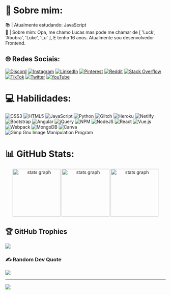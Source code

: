 # 💫 Sobre mim:

📚 | Atualmente estudando: JavaScript<br>🎃 | Sobre mim: Opa, me chamo Lucas mas pode me chamar de [ 'Luck', 'Abobra', 'Luke', 'Lu' ], E tenho 16 anos. Atualmente sou desenvolvedor Frontend.

## 🌐 Redes Sociais:

[![Discord](https://img.shields.io/badge/Discord-%237289DA.svg?logo=discord&logoColor=white)](htttps://discord.gg/gHwhQTtQ87) [![Instagram](https://img.shields.io/badge/Instagram-%23E4405F.svg?logo=Instagram&logoColor=white)](https://instagram.com/sr_pumpkin_) [![LinkedIn](https://img.shields.io/badge/LinkedIn-%230077B5.svg?logo=linkedin&logoColor=white)](https://linkedin.com/in/lucas-winicius-03571725a) [![Pinterest](https://img.shields.io/badge/Pinterest-%23E60023.svg?logo=Pinterest&logoColor=white)](https://pinterest.com/Abobrinja) [![Reddit](https://img.shields.io/badge/Reddit-%23FF4500.svg?logo=Reddit&logoColor=white)](https://reddit.com/user/Lucas-Winicius) [![Stack Overflow](https://img.shields.io/badge/-Stackoverflow-FE7A16?logo=stack-overflow&logoColor=white)](https://stackoverflow.com/users/19117903) [![TikTok](https://img.shields.io/badge/TikTok-%23000000.svg?logo=TikTok&logoColor=white)](https://tiktok.com/@@brobinha.com) [![Twitter](https://img.shields.io/badge/Twitter-%231DA1F2.svg?logo=Twitter&logoColor=white)](https://twitter.com/Abrobina_) [![YouTube](https://img.shields.io/badge/YouTube-%23FF0000.svg?logo=YouTube&logoColor=white)](https://youtube.com/c/@sr.abrobinha6917)

# 💻 Habilidades:

![CSS3](https://img.shields.io/badge/css3-%231572B6.svg?style=for-the-badge&logo=css3&logoColor=white) ![HTML5](https://img.shields.io/badge/html5-%23E34F26.svg?style=for-the-badge&logo=html5&logoColor=white) ![JavaScript](https://img.shields.io/badge/javascript-%23323330.svg?style=for-the-badge&logo=javascript&logoColor=%23F7DF1E) ![Python](https://img.shields.io/badge/python-3670A0?style=for-the-badge&logo=python&logoColor=ffdd54) ![Glitch](https://img.shields.io/badge/glitch-%233333FF.svg?style=for-the-badge&logo=glitch&logoColor=white) ![Heroku](https://img.shields.io/badge/heroku-%23430098.svg?style=for-the-badge&logo=heroku&logoColor=white) ![Netlify](https://img.shields.io/badge/netlify-%23000000.svg?style=for-the-badge&logo=netlify&logoColor=#00C7B7) ![Bootstrap](https://img.shields.io/badge/bootstrap-%23563D7C.svg?style=for-the-badge&logo=bootstrap&logoColor=white) ![Angular](https://img.shields.io/badge/angular-%23DD0031.svg?style=for-the-badge&logo=angular&logoColor=white) ![jQuery](https://img.shields.io/badge/jquery-%230769AD.svg?style=for-the-badge&logo=jquery&logoColor=white) ![NPM](https://img.shields.io/badge/NPM-%23000000.svg?style=for-the-badge&logo=npm&logoColor=white) ![NodeJS](https://img.shields.io/badge/node.js-6DA55F?style=for-the-badge&logo=node.js&logoColor=white) ![React](https://img.shields.io/badge/react-%2320232a.svg?style=for-the-badge&logo=react&logoColor=%2361DAFB) ![Vue.js](https://img.shields.io/badge/vuejs-%2335495e.svg?style=for-the-badge&logo=vuedotjs&logoColor=%234FC08D) ![Webpack](https://img.shields.io/badge/webpack-%238DD6F9.svg?style=for-the-badge&logo=webpack&logoColor=black) ![MongoDB](https://img.shields.io/badge/MongoDB-%234ea94b.svg?style=for-the-badge&logo=mongodb&logoColor=white) ![Canva](https://img.shields.io/badge/Canva-%2300C4CC.svg?style=for-the-badge&logo=Canva&logoColor=white) ![Gimp Gnu Image Manipulation Program](https://img.shields.io/badge/Gimp-657D8B?style=for-the-badge&logo=gimp&logoColor=FFFFFF)

# 📊 GitHub Stats:

<div align="center"><img src="https://github-readme-stats.vercel.app/api?username=Lucas-Winicius&theme=dracula&hide_border=false&include_all_commits=false&count_private=true" height="150" alt="stats graph" />     <img src="https://github-readme-streak-stats.herokuapp.com/?user=Lucas-Winicius&theme=dracula&hide_border=false" height="150" alt="stats graph" />     <img src="https://github-readme-stats.vercel.app/api/top-langs/?username=Lucas-Winicius&theme=dracula&hide_border=false&include_all_commits=false&count_private=true&layout=compact" height="150" alt="stats graph" /></div>

## 🏆 GitHub Trophies

![](https://github-profile-trophy.vercel.app/?username=Lucas-Winicius&theme=apprentice&no-frame=true&no-bg=true&margin-w=4)

### ✍️ Random Dev Quote

![](https://quotes-github-readme.vercel.app/api?type=horizontal&theme=tokyonight)

---

[![](https://visitcount.itsvg.in/api?id=Lucas-Winicius&icon=2&color=12)](https://visitcount.itsvg.in)

<!-- Proudly created with GPRM ( https://gprm.itsvg.in ) -->

